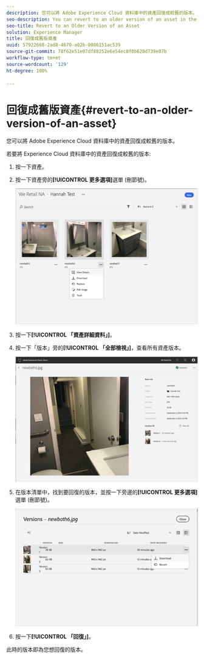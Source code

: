 ```yaml
---
description: 您可以將 Adobe Experience Cloud 資料庫中的資產回復成較舊的版本。
seo-description: You can revert to an older version of an asset in the Adobe Experience Cloud Library.
seo-title: Revert to an Older Version of an Asset
solution: Experience Manager
title: 回復成舊版資產
uuid: 57922668-2ad8-4670-a02b-0086151ac539
source-git-commit: 78f62e51e07df88252e6e54ec8f0b620d739e07b
workflow-type: tm+mt
source-wordcount: '129'
ht-degree: 100%

---
```



# 回復成舊版資產{#revert-to-an-older-version-of-an-asset}

您可以將 Adobe Experience Cloud 資料庫中的資產回復成較舊的版本。

若要將 Experience Cloud 資料庫中的資產回復成較舊的版本:

1. 按一下資產。
1. 按一下資產旁的&#x200B;**[!UICONTROL 更多選項]**&#x200B;選單 (刪節號)。

   ![](assets/library_asset_options.png)

1. 按一下&#x200B;**[!UICONTROL 「資產詳細資料」]**。
1. 按一下「版本」旁的&#x200B;**[!UICONTROL 「全部檢視」]**，查看所有資產版本。

   ![](assets/library_details_versions.png)

1. 在版本清單中，找到要回復的版本，並按一下旁邊的&#x200B;**[!UICONTROL 更多選項]**&#x200B;選單 (刪節號)。

   ![](assets/library_versions_download_revert.png)

1. 按一下&#x200B;**[!UICONTROL 「回復」]**。

此時的版本即為您想回復的版本。
